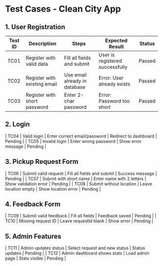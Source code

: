 # Test Cases - Clean City App

## 1. User Registration
| Test ID | Description | Steps | Expected Result | Status |
|--------|-------------|-------|-----------------|--------|
| TC01 | Register with valid data | Fill all fields and submit | User is registered successfully | Passed|
| TC02 | Register with existing email | Use email already in database | Error: User already exists | Passed |
| TC03 | Register with short password | Enter 2-char password | Error: Password too short | Passed |

## 2. Login
| TC04 | Valid login | Enter correct email/password | Redirect to dashboard | Pending |
| TC05 | Invalid login | Enter wrong password | Show error message | Pending |

## 3. Pickup Request Form
| TC06 | Submit valid request | Fill all fields and submit | Success message | Pending |
| TC07 | Submit with short name | Enter name with 2 letters | Show validation error | Pending |
| TC08 | Submit without location | Leave location empty | Show location error | Pending |

## 4. Feedback Form
| TC09 | Submit valid feedback | Fill all fields | Feedback saved | Pending |
| TC10 | Missing request ID | Leave requestId blank | Show error | Pending |

## 5. Admin Features
| TC11 | Admin updates status | Select request and new status | Status updates | Pending |
| TC12 | Admin dashboard shows stats | Load admin page | Stats visible | Pending |
